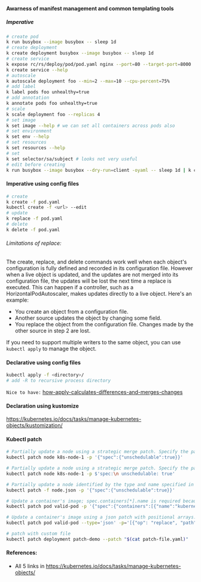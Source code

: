#### Awarness of manifest management and common templating tools

##### Imperative

```sh
# create pod
k run busybox --image busybox -- sleep 1d
# create deployment
k create deployment busybox --image busybox -- sleep 1d
# create service
k expose rc/rs/deploy/pod/pod.yaml nginx --port=80 --target-port=8000
k create service --help
# autoscale
k autoscale deployment foo --min=2 --max=10 --cpu-percent=75%
# add label
k label pods foo unhealthy=true
# add annotation
k annotate pods foo unhealthy=true
# scale
k scale deployment foo --replicas 4
# set image
k set image --help # we can set all containers across pods also
# set environment
k set env --help
# set resources
k set resources --help
# set 
k set selector/sa/subject # looks not very useful
# edit before creating
k run busybox --image busybox --dry-run=client -oyaml -- sleep 1d | k create --edit -f -
```

#### Imperative using config files
```sh
# create
k create -f pod.yaml
kubectl create -f <url> --edit
# update
k replace -f pod.yaml
# delete
k delete -f pod.yaml
```

###### Limitations of replace:
The create, replace, and delete commands work well when each object's configuration is fully defined and recorded in its configuration file. However when a live object is updated, and the updates are not merged into its configuration file, the updates will be lost the next time a replace is executed. This can happen if a controller, such as a HorizontalPodAutoscaler, makes updates directly to a live object. Here's an example:

- You create an object from a configuration file.
- Another source updates the object by changing some field.
- You replace the object from the configuration file. Changes made by the other source in step 2 are lost.

If you need to support multiple writers to the same object, you can use `kubectl apply` to manage the object.

#### Declarative using config files
```sh
kubectl apply -f <directory>/
# add -R to recursive process directory
```

`Nice to have:` [how-apply-calculates-differences-and-merges-changes](https://kubernetes.io/docs/tasks/manage-kubernetes-objects/declarative-config/#how-apply-calculates-differences-and-merges-changes)

#### Declaration using kustomize

https://kubernetes.io/docs/tasks/manage-kubernetes-objects/kustomization/

#### Kubectl patch

```sh
# Partially update a node using a strategic merge patch. Specify the patch as JSON.
kubectl patch node k8s-node-1 -p '{"spec":{"unschedulable":true}}'

# Partially update a node using a strategic merge patch. Specify the patch as YAML.
kubectl patch node k8s-node-1 -p $'spec:\n unschedulable: true'

# Partially update a node identified by the type and name specified in "node.json" using strategic merge patch.
kubectl patch -f node.json -p '{"spec":{"unschedulable":true}}'

# Update a container's image; spec.containers[*].name is required because it's a merge key.
kubectl patch pod valid-pod -p '{"spec":{"containers":[{"name":"kubernetes-serve-hostname","image":"new image"}]}}'

# Update a container's image using a json patch with positional arrays.
kubectl patch pod valid-pod --type='json' -p='[{"op": "replace", "path": "/spec/containers/0/image", "value":"newimage"}]'

# patch with custom file
kubectl patch deployment patch-demo --patch "$(cat patch-file.yaml)"
```

#### References:
- All 5 links in https://kubernetes.io/docs/tasks/manage-kubernetes-objects/
